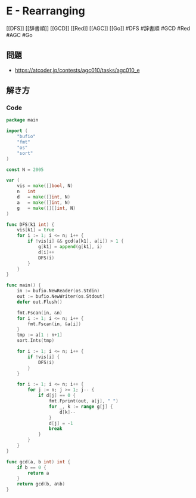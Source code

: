 # E - Rearranging
[[DFS]] [[辞書順]] [[GCD]] [[Red]] [[AGC]] [[Go]]
#DFS #辞書順 #GCD #Red #AGC #Go 

## 問題
- https://atcoder.jp/contests/agc010/tasks/agc010_e

## 解き方
### Code
```go
package main

import (
	"bufio"
	"fmt"
	"os"
	"sort"
)

const N = 2005

var (
	vis = make([]bool, N)
	n   int
	d   = make([]int, N)
	a   = make([]int, N)
	g   = make([][]int, N)
)

func DFS(k1 int) {
	vis[k1] = true
	for i := 1; i <= n; i++ {
		if !vis[i] && gcd(a[k1], a[i]) > 1 {
			g[k1] = append(g[k1], i)
			d[i]++
			DFS(i)
		}
	}
}

func main() {
	in := bufio.NewReader(os.Stdin)
	out := bufio.NewWriter(os.Stdout)
	defer out.Flush()

	fmt.Fscan(in, &n)
	for i := 1; i <= n; i++ {
		fmt.Fscan(in, &a[i])
	}
	tmp := a[1 : n+1]
	sort.Ints(tmp)

	for i := 1; i <= n; i++ {
		if !vis[i] {
			DFS(i)
		}
	}

	for i := 1; i <= n; i++ {
		for j := n; j >= 1; j-- {
			if d[j] == 0 {
				fmt.Fprint(out, a[j], " ")
				for _, k := range g[j] {
					d[k]--
				}
				d[j] = -1
				break
			}
		}
	}
}

func gcd(a, b int) int {
	if b == 0 {
		return a
	}
	return gcd(b, a%b)
}
```